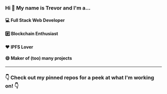 ### Hi :wave: My name is Trevor and I'm a...

#### :computer: Full Stack Web Developer

#### :hash: Blockchain Enthusiast

#### :heart: IPFS Lover

#### :smile: Maker of (too) many projects

------------------------------------------------------------------------------------------
### :point_down: Check out my pinned repos for a peek at what I'm working on! :point_down:
